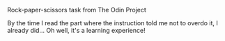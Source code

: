 Rock-paper-scissors task from The Odin Project

By the time I read the part where the instruction told me not to overdo it, I already did...
Oh well, it's a learning experience!